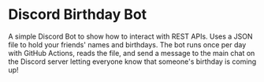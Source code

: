 # Discord Birthday Bot

A simple Discord Bot to show how to interact with REST APIs. Uses a JSON file to hold your friends' names and birthdays. The bot runs once per day with GitHub Actions, reads the file, and send a message to the main chat on the Discord server letting everyone know that someone's birthday is coming up!
